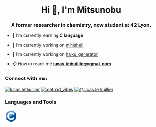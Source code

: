 <h1 align="center">Hi 👋, I'm Mitsunobu</h1>
<h3 align="center">A former researcher in chemistry, now student at 42 Lyon.</h3>

- 🌱 I’m currently learning **C language**

- 🔭 I’m currently working on [minishell](https://github.com/Mitsun0bu/minishell)

- 🔭 I’m currently working on [haiku_generator](https://github.com/Mitsun0bu/haiku_generator)

- 📫 How to reach me **lucas.lethuillier@gmail.com**

<h3 align="left">Connect with me:</h3>
<p align="left">
<a href="https://linkedin.com/in/lucas lethuillier" target="blank"><img align="center" src="https://raw.githubusercontent.com/rahuldkjain/github-profile-readme-generator/master/src/images/icons/Social/linked-in-alt.svg" alt="lucas lethuillier" height="30" width="40" /></a>
<a href="https://instagram.com/metroid_vibes" target="blank"><img align="center" src="https://raw.githubusercontent.com/rahuldkjain/github-profile-readme-generator/master/src/images/icons/Social/instagram.svg" alt="metroid_vibes" height="30" width="40" /></a>
<a href="https://medium.com/@lucas.lethuillier" target="blank"><img align="center" src="https://raw.githubusercontent.com/rahuldkjain/github-profile-readme-generator/master/src/images/icons/Social/medium.svg" alt="@lucas.lethuillier" height="30" width="40" /></a>
</p>

<h3 align="left">Languages and Tools:</h3>
<p align="left"> <a href="https://www.cprogramming.com/" target="_blank" rel="noreferrer"> <img src="https://raw.githubusercontent.com/devicons/devicon/master/icons/c/c-original.svg" alt="c" width="40" height="40"/> </a> </p>

